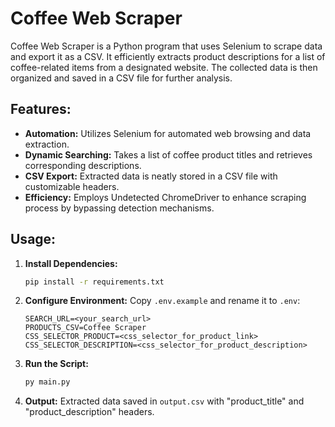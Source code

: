# Coffee Web Scraper

Coffee Web Scraper is a Python program that uses Selenium to scrape data and export it as a CSV. It efficiently extracts product descriptions for a list of coffee-related items from a designated website. The collected data is then organized and saved in a CSV file for further analysis.

## Features:

- **Automation:** Utilizes Selenium for automated web browsing and data extraction.
- **Dynamic Searching:** Takes a list of coffee product titles and retrieves corresponding descriptions.
- **CSV Export:** Extracted data is neatly stored in a CSV file with customizable headers.
- **Efficiency:** Employs Undetected ChromeDriver to enhance scraping process by bypassing detection mechanisms.

## Usage:

1. **Install Dependencies:**

   ```bash
   pip install -r requirements.txt
   ```

2. **Configure Environment:**
   Copy `.env.example` and rename it to `.env`:

   ```
   SEARCH_URL=<your_search_url>
   PRODUCTS_CSV=Coffee Scraper
   CSS_SELECTOR_PRODUCT=<css_selector_for_product_link>
   CSS_SELECTOR_DESCRIPTION=<css_selector_for_product_description>
   ```

3. **Run the Script:**

   ```bash
   py main.py
   ```

4. **Output:**
   Extracted data saved in `output.csv` with "product_title" and "product_description" headers.
